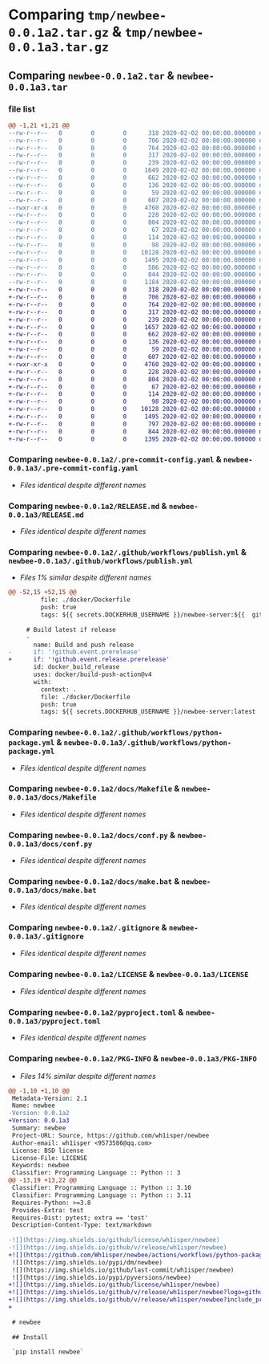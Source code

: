 # Comparing `tmp/newbee-0.0.1a2.tar.gz` & `tmp/newbee-0.0.1a3.tar.gz`

## Comparing `newbee-0.0.1a2.tar` & `newbee-0.0.1a3.tar`

### file list

```diff
@@ -1,21 +1,21 @@
--rw-r--r--   0        0        0      318 2020-02-02 00:00:00.000000 newbee-0.0.1a2/.editorconfig
--rw-r--r--   0        0        0      706 2020-02-02 00:00:00.000000 newbee-0.0.1a2/.pre-commit-config.yaml
--rw-r--r--   0        0        0      764 2020-02-02 00:00:00.000000 newbee-0.0.1a2/RELEASE.md
--rw-r--r--   0        0        0      317 2020-02-02 00:00:00.000000 newbee-0.0.1a2/.github/ISSUE_TEMPLATE.md
--rw-r--r--   0        0        0      239 2020-02-02 00:00:00.000000 newbee-0.0.1a2/.github/workflows/lint.yml
--rw-r--r--   0        0        0     1649 2020-02-02 00:00:00.000000 newbee-0.0.1a2/.github/workflows/publish.yml
--rw-r--r--   0        0        0      662 2020-02-02 00:00:00.000000 newbee-0.0.1a2/.github/workflows/python-package.yml
--rw-r--r--   0        0        0      136 2020-02-02 00:00:00.000000 newbee-0.0.1a2/dev/Dockerfile
--rw-r--r--   0        0        0       59 2020-02-02 00:00:00.000000 newbee-0.0.1a2/docker/Dockerfile
--rw-r--r--   0        0        0      607 2020-02-02 00:00:00.000000 newbee-0.0.1a2/docs/Makefile
--rwxr-xr-x   0        0        0     4760 2020-02-02 00:00:00.000000 newbee-0.0.1a2/docs/conf.py
--rw-r--r--   0        0        0      228 2020-02-02 00:00:00.000000 newbee-0.0.1a2/docs/index.rst
--rw-r--r--   0        0        0      804 2020-02-02 00:00:00.000000 newbee-0.0.1a2/docs/make.bat
--rw-r--r--   0        0        0       67 2020-02-02 00:00:00.000000 newbee-0.0.1a2/docs/usage.rst
--rw-r--r--   0        0        0      114 2020-02-02 00:00:00.000000 newbee-0.0.1a2/newbee/__init__.py
--rw-r--r--   0        0        0       98 2020-02-02 00:00:00.000000 newbee-0.0.1a2/tests/test_newbee.py
--rw-r--r--   0        0        0    10128 2020-02-02 00:00:00.000000 newbee-0.0.1a2/.gitignore
--rw-r--r--   0        0        0     1495 2020-02-02 00:00:00.000000 newbee-0.0.1a2/LICENSE
--rw-r--r--   0        0        0      586 2020-02-02 00:00:00.000000 newbee-0.0.1a2/README.md
--rw-r--r--   0        0        0      844 2020-02-02 00:00:00.000000 newbee-0.0.1a2/pyproject.toml
--rw-r--r--   0        0        0     1184 2020-02-02 00:00:00.000000 newbee-0.0.1a2/PKG-INFO
+-rw-r--r--   0        0        0      318 2020-02-02 00:00:00.000000 newbee-0.0.1a3/.editorconfig
+-rw-r--r--   0        0        0      706 2020-02-02 00:00:00.000000 newbee-0.0.1a3/.pre-commit-config.yaml
+-rw-r--r--   0        0        0      764 2020-02-02 00:00:00.000000 newbee-0.0.1a3/RELEASE.md
+-rw-r--r--   0        0        0      317 2020-02-02 00:00:00.000000 newbee-0.0.1a3/.github/ISSUE_TEMPLATE.md
+-rw-r--r--   0        0        0      239 2020-02-02 00:00:00.000000 newbee-0.0.1a3/.github/workflows/lint.yml
+-rw-r--r--   0        0        0     1657 2020-02-02 00:00:00.000000 newbee-0.0.1a3/.github/workflows/publish.yml
+-rw-r--r--   0        0        0      662 2020-02-02 00:00:00.000000 newbee-0.0.1a3/.github/workflows/python-package.yml
+-rw-r--r--   0        0        0      136 2020-02-02 00:00:00.000000 newbee-0.0.1a3/dev/Dockerfile
+-rw-r--r--   0        0        0       59 2020-02-02 00:00:00.000000 newbee-0.0.1a3/docker/Dockerfile
+-rw-r--r--   0        0        0      607 2020-02-02 00:00:00.000000 newbee-0.0.1a3/docs/Makefile
+-rwxr-xr-x   0        0        0     4760 2020-02-02 00:00:00.000000 newbee-0.0.1a3/docs/conf.py
+-rw-r--r--   0        0        0      228 2020-02-02 00:00:00.000000 newbee-0.0.1a3/docs/index.rst
+-rw-r--r--   0        0        0      804 2020-02-02 00:00:00.000000 newbee-0.0.1a3/docs/make.bat
+-rw-r--r--   0        0        0       67 2020-02-02 00:00:00.000000 newbee-0.0.1a3/docs/usage.rst
+-rw-r--r--   0        0        0      114 2020-02-02 00:00:00.000000 newbee-0.0.1a3/newbee/__init__.py
+-rw-r--r--   0        0        0       98 2020-02-02 00:00:00.000000 newbee-0.0.1a3/tests/test_newbee.py
+-rw-r--r--   0        0        0    10128 2020-02-02 00:00:00.000000 newbee-0.0.1a3/.gitignore
+-rw-r--r--   0        0        0     1495 2020-02-02 00:00:00.000000 newbee-0.0.1a3/LICENSE
+-rw-r--r--   0        0        0      797 2020-02-02 00:00:00.000000 newbee-0.0.1a3/README.md
+-rw-r--r--   0        0        0      844 2020-02-02 00:00:00.000000 newbee-0.0.1a3/pyproject.toml
+-rw-r--r--   0        0        0     1395 2020-02-02 00:00:00.000000 newbee-0.0.1a3/PKG-INFO
```

### Comparing `newbee-0.0.1a2/.pre-commit-config.yaml` & `newbee-0.0.1a3/.pre-commit-config.yaml`

 * *Files identical despite different names*

### Comparing `newbee-0.0.1a2/RELEASE.md` & `newbee-0.0.1a3/RELEASE.md`

 * *Files identical despite different names*

### Comparing `newbee-0.0.1a2/.github/workflows/publish.yml` & `newbee-0.0.1a3/.github/workflows/publish.yml`

 * *Files 1% similar despite different names*

```diff
@@ -52,15 +52,15 @@
         file: ./docker/Dockerfile
         push: true
         tags: ${{ secrets.DOCKERHUB_USERNAME }}/newbee-server:${{  github.ref_name }}
 
     # Build latest if release
     -
       name: Build and push release
-      if: '!github.event.prerelease'
+      if: '!github.event.release.prerelease'
       id: docker_build_release
       uses: docker/build-push-action@v4
       with:
         context: .
         file: ./docker/Dockerfile
         push: true
         tags: ${{ secrets.DOCKERHUB_USERNAME }}/newbee-server:latest
```

### Comparing `newbee-0.0.1a2/.github/workflows/python-package.yml` & `newbee-0.0.1a3/.github/workflows/python-package.yml`

 * *Files identical despite different names*

### Comparing `newbee-0.0.1a2/docs/Makefile` & `newbee-0.0.1a3/docs/Makefile`

 * *Files identical despite different names*

### Comparing `newbee-0.0.1a2/docs/conf.py` & `newbee-0.0.1a3/docs/conf.py`

 * *Files identical despite different names*

### Comparing `newbee-0.0.1a2/docs/make.bat` & `newbee-0.0.1a3/docs/make.bat`

 * *Files identical despite different names*

### Comparing `newbee-0.0.1a2/.gitignore` & `newbee-0.0.1a3/.gitignore`

 * *Files identical despite different names*

### Comparing `newbee-0.0.1a2/LICENSE` & `newbee-0.0.1a3/LICENSE`

 * *Files identical despite different names*

### Comparing `newbee-0.0.1a2/pyproject.toml` & `newbee-0.0.1a3/pyproject.toml`

 * *Files identical despite different names*

### Comparing `newbee-0.0.1a2/PKG-INFO` & `newbee-0.0.1a3/PKG-INFO`

 * *Files 14% similar despite different names*

```diff
@@ -1,10 +1,10 @@
 Metadata-Version: 2.1
 Name: newbee
-Version: 0.0.1a2
+Version: 0.0.1a3
 Summary: newbee
 Project-URL: Source, https://github.com/wh1isper/newbee
 Author-email: wh1isper <9573586@qq.com>
 License: BSD license
 License-File: LICENSE
 Keywords: newbee
 Classifier: Programming Language :: Python :: 3
@@ -13,19 +13,22 @@
 Classifier: Programming Language :: Python :: 3.10
 Classifier: Programming Language :: Python :: 3.11
 Requires-Python: >=3.8
 Provides-Extra: test
 Requires-Dist: pytest; extra == 'test'
 Description-Content-Type: text/markdown
 
-![](https://img.shields.io/github/license/wh1isper/newbee)
-![](https://img.shields.io/github/v/release/wh1isper/newbee)
+![](https://github.com/Wh1isper/newbee/actions/workflows/python-package.yml/badge.svg)
 ![](https://img.shields.io/pypi/dm/newbee)
 ![](https://img.shields.io/github/last-commit/wh1isper/newbee)
 ![](https://img.shields.io/pypi/pyversions/newbee)
+![](https://img.shields.io/github/license/wh1isper/newbee)
+![](https://img.shields.io/github/v/release/wh1isper/newbee?logo=github)
+![](https://img.shields.io/github/v/release/wh1isper/newbee?include_prereleases&label=pre-release&logo=github)
+
 
 # newbee
 
 ## Install
 
 `pip install newbee`
```

